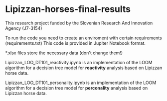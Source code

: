 # Lipizzan-horses-final-results
This research project funded by the Slovenian Research And Innovation Agency (J7-3154)

To run the code you need to create an enviroment with certain requirements (requirements.txt) This code is provided in Jupiter Notebook format.

*.xlsx files store the necessary data (don't change them!)

Lipizzan_LOO_DT101_reactivity.ipynb is an implementation of the LOOM algorithm for a decision tree model for **reactivity** analysis based on Lipizzan horse data.

Lipizzan_LOO_DT101_personality.ipynb is an implementation of the LOOM algorithm for a decision tree model for **perconality** analysis based on Lipizzan horse data.
